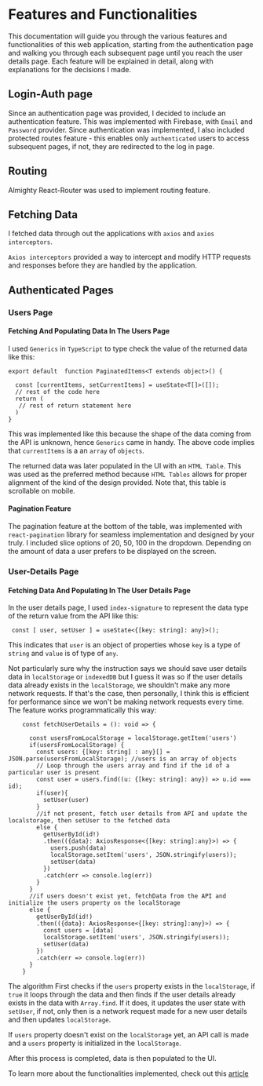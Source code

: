 
# Features and Functionalities

This documentation will guide you through the various features and functionalities of this web application, starting from the authentication page and walking you through each subsequent page until you reach the user details page. Each feature will be explained in detail, along with explanations for the decisions I made.

## Login-Auth page

Since an authentication page was provided, I decided to include an authentication feature. This was implemented with Firebase, with `Email` and `Password` provider. Since authentication was implemented, I also included protected routes feature - this enables only `authenticated` users to access subsequent pages, if not, they are redirected to the log in page.

## Routing

Almighty React-Router was used to implement routing feature.

## Fetching Data

I fetched data through out the applications with `axios` and `axios interceptors`.

`Axios interceptors` provided a way to intercept and modify HTTP requests and responses before they are handled by the application.

## Authenticated Pages

### Users Page

#### Fetching And Populating Data In The Users Page

I used `Generics` in `TypeScript` to type check the value of the returned data like this:

 ```tsx
 export default  function PaginatedItems<T extends object>() {
     
   const [currentItems, setCurrentItems] = useState<T[]>([]);
   // rest of the code here
   return (
    // rest of return statement here
   )
 }
 ``` 
 
This was implemented like this because the shape of the data coming from the API is unknown, hence `Generics` came in handy. The above code implies that `currentItems` is a an `array` of `objects`.

The returned data was later populated in the UI with an `HTML Table`. This was used as the preferred method because `HTML Tables` allows for proper alignment of the kind of the design provided. Note that, this table is scrollable on mobile.

#### Pagination Feature

The pagination feature at the bottom of the table, was implemented with `react-pagination` library for seamless implementation and designed by your truly. I included slice options of 20, 50, 100 in the dropdown. Depending on the amount of data a user prefers to be displayed on the screen.

### User-Details Page

#### Fetching Data And Populating In The User Details Page

In the user details page, I used `index-signature` to represent the data type of the return value from the API like this:

```tsx
 const [ user, setUser ] = useState<{[key: string]: any}>();
```

This indicates that `user` is an object of properties whose `key` is a type of `string` and `value` is of type of `any`. 

Not particularly sure why the instruction says we should save user details data in `localStorage` or `indexedDB` but I guess it was so if the user details data already exists in the `localStorage`, we shouldn't make any more network requests. If that's the case, then personally, I think this is efficient for performance since we won't be making network requests every time. The feature works programmatically this way:

```tsx
    const fetchUserDetails = (): void => {

      const usersFromLocalStorage = localStorage.getItem('users')
      if(usersFromLocalStorage) {
        const users: {[key: string] : any}[] = JSON.parse(usersFromLocalStorage); //users is an array of objects
        // Loop through the users array and find if the id of a particular user is present
        const user = users.find((u: {[key: string]: any}) => u.id === id); 
        if(user){
          setUser(user)
        }
        //if not present, fetch user details from API and update the localstorage, then setUser to the fetched data
        else {
          getUserById(id!)
          .then(({data}: AxiosResponse<{[key: string]:any}>) => {
            users.push(data)
            localStorage.setItem('users', JSON.stringify(users));
            setUser(data)
          })
          .catch(err => console.log(err))
        }
      }
      //if users doesn't exist yet, fetchData from the API and initialize the users property on the localStorage
      else {
        getUserById(id!)
        .then(({data}: AxiosResponse<{[key: string]:any}>) => {
          const users = [data]
          localStorage.setItem('users', JSON.stringify(users));
          setUser(data)
        }) 
        .catch(err => console.log(err)) 
      }
    }
```

The algorithm First checks if the `users` property exists in the `localStorage`, if `true` it loops through the data and then finds if the user details already exists in the data with `Array.find`. If it does, it updates the user state with `setUser`, if not, only then is a network request made for a new user details and then updates `localStorage`. 

If `users` property doesn't exist on the `localStorage` yet, an API call is made and a `users` property is initialized in the `localStorage`.

After this process is completed, data is then populated to the UI.

To learn more about the functionalities implemented, check out this [article](https://medium.com/@olasunkanmiibalogun/a-technical-interview-project-building-a-lending-as-a-service-application-e1dfa9cbeda4)
